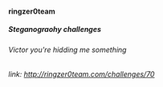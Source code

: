 #### ringzer0team
##### Steganograohy challenges
###### Victor you're hidding me something
###### link: http://ringzer0team.com/challenges/70
